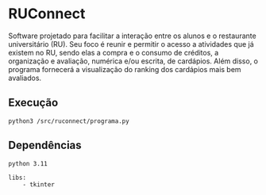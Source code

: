 # RUConnect

Software projetado para facilitar a interação entre os alunos e o restaurante universitário (RU). Seu foco é reunir e permitir o acesso a atividades que já existem no RU, sendo elas a compra e o consumo de créditos, a organização e avaliação, numérica e/ou escrita, de cardápios. Além disso, o programa fornecerá a visualização do ranking dos cardápios mais bem avaliados.

## Execução

```
python3 /src/ruconnect/programa.py
```

## Dependências

```
python 3.11

libs:
    - tkinter
```
